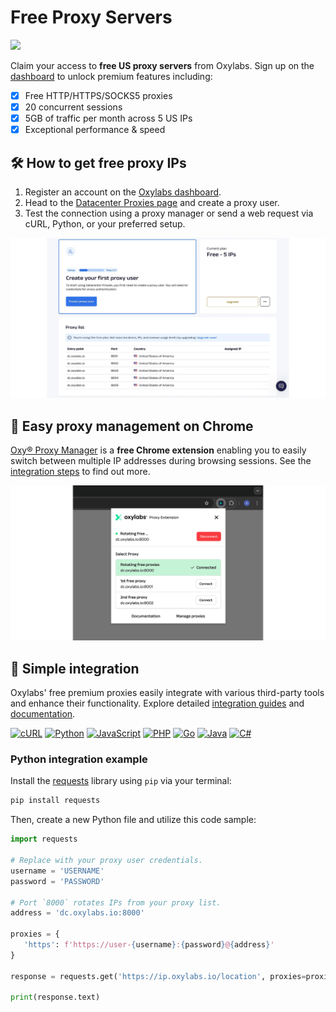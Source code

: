 
# Free Proxy Servers

[![](https://dcbadge.vercel.app/api/server/eWsVUJrnG5)](https://discord.gg/GbxmdGhZjq)

Claim your access to **free US proxy servers** from Oxylabs. Sign up on the [dashboard](https://dashboard.oxylabs.io/) to unlock premium features including:

- [x] Free HTTP/HTTPS/SOCKS5 proxies
- [X] 20 concurrent sessions
- [X] 5GB of traffic per month across 5 US IPs
- [X] Exceptional performance & speed

## 🛠️ How to get free proxy IPs

1. Register an account on the [Oxylabs dashboard](https://dashboard.oxylabs.io/).
2. Head to the [Datacenter Proxies page](https://dashboard.oxylabs.io/en/overview/datacenter-proxies) and create a proxy user.
3. Test the connection using a proxy manager or send a web request via cURL, Python, or your preferred setup.

![](images/free_proxies.png)


## 🧩 Easy proxy management on Chrome

[Oxy® Proxy Manager](https://oxylabs.io/products/chrome-proxy-extension) is a **free Chrome extension** enabling you to easily switch between multiple IP addresses during browsing sessions. See the [integration steps](https://developers.oxylabs.io/proxies/integration-guides/shared-datacenter-proxies-guides/oxy-proxy-extension-for-chrome) to find out more.

![](images/oxy_proxy.png)

## 🔗 Simple integration

Oxylabs' free premium proxies easily integrate with various third-party tools and enhance their functionality. Explore detailed [integration guides](https://oxylabs.io/resources/integrations) and  [documentation](https://developers.oxylabs.io/proxies/datacenter-proxies/free-datacenter-ips).

[![cURL](https://img.shields.io/badge/cURL-073551?style=for-the-badge&logo=curl&logoColor=white)](https://curl.se) [![Python](https://img.shields.io/badge/Python-3776AB?style=for-the-badge&logo=python&logoColor=white)](https://python.org) [![JavaScript](https://img.shields.io/badge/JavaScript-F7DF1E?style=for-the-badge&logo=javascript&logoColor=black)](https://developer.mozilla.org/en-US/docs/Web/JavaScript) [![PHP](https://img.shields.io/badge/PHP-777BB4?style=for-the-badge&logo=php&logoColor=white)](https://php.net) [![Go](https://img.shields.io/badge/Go-00ADD8?style=for-the-badge&logo=go&logoColor=white)](https://go.dev) [![Java](https://img.shields.io/badge/Java-ED8B00?style=for-the-badge&logo=openjdk&logoColor=white)](https://www.java.com) [![C#](https://img.shields.io/badge/C%23-239120?style=for-the-badge&logo=c-sharp&logoColor=white)](https://dotnet.microsoft.com/languages/csharp)

### Python integration example

Install the [requests](https://requests.readthedocs.io/en/latest/) library using `pip` via your terminal:

```bash
pip install requests
```

Then, create a new Python file and utilize this code sample: 

```python
import requests

# Replace with your proxy user credentials.
username = 'USERNAME'
password = 'PASSWORD'

# Port `8000` rotates IPs from your proxy list.
address = 'dc.oxylabs.io:8000'

proxies = {
   'https': f'https://user-{username}:{password}@{address}'
}

response = requests.get('https://ip.oxylabs.io/location', proxies=proxies)

print(response.text)
```


